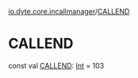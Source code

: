 [io.dyte.core.incallmanager](index.md)/[CALLEND](-c-a-l-l-e-n-d.md)

# CALLEND


const val [CALLEND](-c-a-l-l-e-n-d.md): [Int](https://kotlinlang.org/api/latest/jvm/stdlib/kotlin/-int/index.html) = 103
